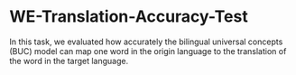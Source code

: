 # WE-Translation-Accuracy-Test
In this task, we evaluated how accurately the bilingual universal concepts (BUC) model can map one word in the origin language to the translation of the word in the target language. 
